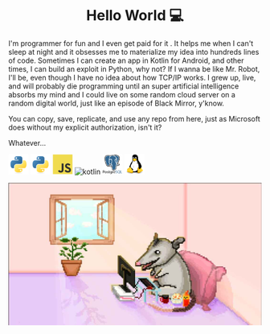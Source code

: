 <h1 align="center">Hello World &#128187;</h1>
<p>I'm programmer for fun and I even get paid for it . It helps me when I can't sleep at night and it obsesses me to materialize my idea into hundreds lines of code. Sometimes I can create an app in Kotlin for Android, and other times, I can build an exploit in Python, why not? If I wanna be like Mr. Robot, I'll be, even though I have no idea about how TCP/IP works. I grew up, live, and will probably die programming until an super artificial intelligence absorbs my mind and I could live on some random cloud server on a random digital world, just like an episode of Black Mirror, y'know.</p>

<p>You can copy, save, replicate, and use any repo from here, just as Microsoft does without my explicit authorization, isn't it?</p>
<p>Whatever...</p>

<p>
    <img src="https://raw.githubusercontent.com/devicons/devicon/master/icons/python/python-original.svg" alt="python" width="40" height="40"/> 
    <img src="https://raw.githubusercontent.com/devicons/devicon/master/icons/python/python-original.svg" alt="python" width="40" height="40"/> 
    <img src="https://raw.githubusercontent.com/devicons/devicon/master/icons/javascript/javascript-original.svg" alt="javascript" width="40" height="40"/>
    <img src="https://www.vectorlogo.zone/logos/kotlinlang/kotlinlang-icon.svg" alt="kotlin" width="40" height="40"/> 
    <img src="https://raw.githubusercontent.com/devicons/devicon/master/icons/postgresql/postgresql-original-wordmark.svg" alt="postgresql" width="40" height="40"/>
    <img src="https://raw.githubusercontent.com/devicons/devicon/master/icons/linux/linux-original.svg" alt="linux" width="40" height="40"/>
</p>
<p>
    <img src="https://raw.githubusercontent.com/RbnAlexs/RbnAlexs/main/tlacuache.jpg" />
</p>